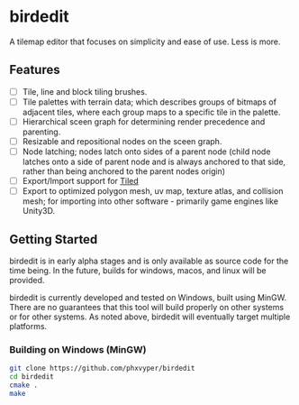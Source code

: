 # birdedit
A tilemap editor that focuses on simplicity and ease of use. Less is more.

## Features

 - [ ] Tile, line and block tiling brushes.
 - [ ] Tile palettes with terrain data; which describes groups of bitmaps of adjacent tiles, where each group maps to a specific tile in the palette.
 - [ ] Hierarchical sceen graph for determining render precedence and parenting.
 - [ ] Resizable and repositional nodes on the sceen graph.
 - [ ] Node latching; nodes latch onto sides of a parent node (child node latches onto a side of parent node and is always anchored to that side, rather than being anchored to the parent nodes origin)
 - [ ] Export/Import support for [Tiled](https://www.mapeditor.org/)
 - [ ] Export to optimized polygon mesh, uv map, texture atlas, and collision mesh; for importing into other software - primarily game engines like Unity3D.

## Getting Started

birdedit is in early alpha stages and is only available as source code for the time being. In the future, builds for windows, macos, and linux will be provided.

birdedit is currently developed and tested on Windows, built using MinGW. There are no guarantees that this tool will build properly on other systems or for other systems. As noted above, birdedit will eventually target multiple platforms.

### Building on Windows (MinGW)
```sh
git clone https://github.com/phxvyper/birdedit
cd birdedit
cmake .
make
```
